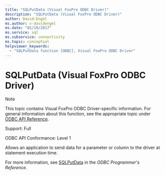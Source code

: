 ```yaml
---
title: "SQLPutData (Visual FoxPro ODBC Driver)"
description: "SQLPutData (Visual FoxPro ODBC Driver)"
author: David-Engel
ms.author: v-davidengel
ms.date: "01/19/2017"
ms.service: sql
ms.subservice: connectivity
ms.topic: conceptual
helpviewer_keywords:
  - "SQLPutData function [ODBC], Visual FoxPro ODBC Driver"
---
```

# SQLPutData (Visual FoxPro ODBC Driver)
> [!NOTE]  
>  This topic contains Visual FoxPro ODBC Driver-specific information. For general information about this function, see the appropriate topic under [ODBC API Reference](../../odbc/reference/syntax/odbc-api-reference.md).  
  
 Support: Full  
  
 ODBC API Conformance: Level 1  
  
 Allows an application to send data for a parameter or column to the driver at statement execution time.  
  
 For more information, see [SQLPutData](../../odbc/reference/syntax/sqlputdata-function.md) in the *ODBC Programmer's Reference*.
